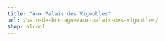 ```yaml
---
title: "Aux Palais des Vignobles"
url: /bain-de-bretagne/aux-palais-des-vignobles/
shop: alcool
---
```

